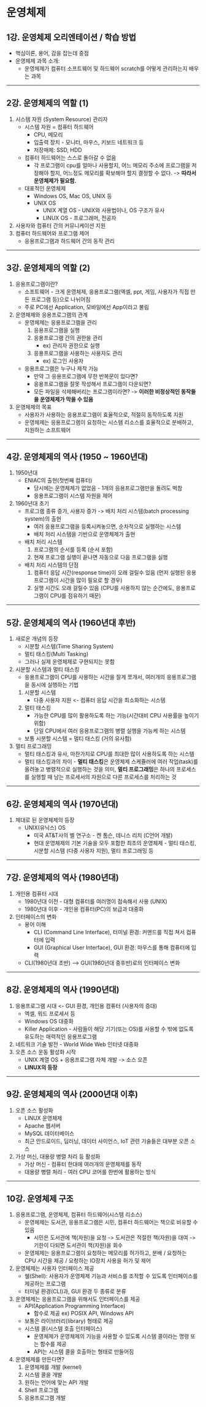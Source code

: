 # 운영체제
## 1강. 운영체제 오리엔테이션 / 학습 방법
* 핵심이론, 용어, 감을 잡는데 중점
* 운영체제 과목 소개:
   - 운영체제가 컴퓨터 소프트웨어 및 하드웨어 scratch를 어떻게 관리하는지 배우는 과목
---
## 2강. 운영체제의 역할 (1)
1. 시스템 자원 (System Resource) 관리자
   * 시스템 자원 = 컴퓨터 하드웨어
      - CPU, 메모리
      - 입출력 장치 - 모니터, 마우스, 키보드 네트워크 등
      - 저장매체: SSD, HDD
   * 컴퓨터 하드웨어는 스스로 돌아갈 수 없음
      - 각 프로그램이 cpu를 얼마나 사용할지, 어느 메모리 주소에 프로그램을 저장해야 할지, 어느정도 메모리를 확보해야 할지 결정할 수 없다. -> **따라서 운영체제가 필요함.**
   * 대표적인 운영체제
      - Windows OS, Mac OS, UNIX 등
      - UNIX OS
         + UNIX 계열 OS - UNIX와 사용법이나, OS 구조가 유사
         + LINUX OS - 프로그래머, 전공자
2. 사용자와 컴퓨터 간의 커뮤니케이션 지원
3. 컴퓨터 하드웨어와 프로그램 제어
   * 응용프로그램과 하드웨어 간의 동작 관리
---
## 3강. 운영체제의 역할 (2)
1. 응용프로그램이란?
   * 소프트웨어 - 크게 운영체제, 응용프로그램(엑셀, ppt, 게임, 사용자가 직접 만든 프로그램 등)으로 나뉘어짐
   * 주로 PC에선 Application, 모바일에선 App이라고 불림
2. 운영체제와 응용프로그램의 관계
   * 운영체제는 응용프로그램을 관리
      1. 응용프로그램을 실행
      2. 응용프로그램 간의 권한을 관리
         - ex) 관리자 권한으로 실행
      3. 응용프로그램을 사용하는 사용자도 관리
         - ex) 로그인 사용자
   * 응용프로그램은 누구나 제작 가능
      - 만약 그 응용프로그램에 무한 반복문이 있다면?
      - 응용프로그램을 잘못 작성해서 프로그램이 다운되면?
      - 모든 파일을 삭제해버리는 프로그램이라면? -> **이러한 비정상적인 동작들을 운영체제가 막을 수 있음**
3. 운영체제의 목표
   * 사용자가 사용하는 응용프로그램이 효율적으로, 적절히 동작하도록 지원
   * 운영체제는 응용프로그램이 요청하는 시스템 리소스를 효율적으로 분배하고, 지원하는 소프트웨어
---
## 4강. 운영체제의 역사 (1950 ~ 1960년대)
1. 1950년대
   * ENIAC의 출현(첫번째 컴퓨터)
      - 당시에는 운영체제가 없었음 - 1개의 응용프로그램만을 돌려도 벅참
      - 응용프로그램이 시스템 자원을 제어
2. 1960년대 초기
   * 프로그램 종류 증가, 사용자 증가 -> 배치 처리 시스템(batch processing system)의 출현
      - 여러 응용프로그램을 등록시켜놓으면, 순차적으로 실행하는 시스템
      - 배치 처리 시스템을 기반으로 운영체제가 출현
   * 배치 처리 시스템
      1. 프로그램의 순서를 등록 (순서 포함)
      2. 현재 프로그램 실행이 끝나면 자동으로 다음 프로그램을 실행
   * 배치 처리 시스템의 단점
      1. 컴퓨터 응답 시간(response time)이 오래 걸릴수 있음 (먼저 실행된 응용프로그램이 시간을 많이 필요로 할 경우)
      2. 실행 시간도 오래 걸릴수 있음 (CPU를 사용하지 않는 순간에도, 응용프로그램이 CPU를 점유하기 때문)
---
## 5강. 운영체제의 역사 (1960년대 후반)
1. 새로운 개념의 등장
   * 시분할 시스템(Time Sharing System)
   * 멀티 태스킹(Multi Tasking)
   * 그러나 실제 운영체제로 구현되지는 못함
2. 시분할 시스템과 멀티 태스킹
   * 응용프로그램이 CPU를 사용하는 시간을 잘게 쪼개서, 여러개의 응용프로그램을 동시에 실행하는 기법
   1. 시분할 시스템
      - 다중 사용자 지원 <- 컴퓨터 응답 시간을 최소화하는 시스템
   2. 멀티 태스킹
      - 가능한 CPU를 많이 활용하도록 하는 기능(시간대비 CPU 사용률을 높이기 위함)
      - 단일 CPU에서 여러 응용프로그램의 병렬 실행을 가능케 하는 시스템
   * 보통 시분할 시스템 = 멀티 태스킹 (거의 유사함)
3. 멀티 프로그래밍
   * 멀티 태스킹과 유사, 마찬가지로 CPU를 최대한 많이 사용하도록 하는 시스템
   * 멀티 태스킹과의 차이 - **멀티 태스킹**은 운영체제 스케쥴러에 여러 작업(task)를 올려놓고 병렬적으로 실행하는 것을 의미, **멀티 프로그래밍**은 하나의 프로세스를 실행할 때 남는 프로세서의 자원으로 다른 프로세스를 처리하는 것
---
## 6강. 운영체제의 역사 (1970년대)
1. 제대로 된 운영체제의 등장
   * UNIX(유닉스) OS
      - 미국 AT&T사의 벨 연구소 - 켄 톰슨, 데니스 리치 (C언어 개발)
      - 현대 운영체제의 기본 기술을 모두 포함한 최초의 운영체제 - 멀티 태스킹, 시분할 시스템 (다중 사용자 지원), 멀티 프로그래밍 등
---
## 7강. 운영체제의 역사 (1980년대)
1. 개인용 컴퓨터 시대
   * 1980년대 이전 - 대형 컴퓨터를 여러명이 접속해서 사용 (UNIX)
   * 1980년대 이후 - 개인용 컴퓨터(PC)의 보급과 대중화
2. 인터페이스의 변화
   * 용어 이해
      - CLI (Command Line Interface), 터미널 환경: 커맨드를 직접 쳐서 컴퓨터에 입력
      - GUI (Graphical User Interface), GUI 환경: 마우스를 통해 컴퓨터에 입력
   * CLI(1980년대 초반) --> GUI(1980년대 중후반)로의 인터페이스 변화
---
## 8강. 운영체제의 역사 (1990년대)
1. 응용프로그램 시대 <- GUI 환경, 개인용 컴퓨터 (사용자의 증대)
   * 엑셀, 워드 프로세서 등
   * Windows OS 대중화
   * Killer Application - 사람들이 해당 기기(또는 OS)를 사용할 수 밖에 없도록 유도하는 매력적인 응용프로그램
2. 네트워크 기술 발전 - World Wide Web 인터넷 대중화
3. 오픈 소스 운동 활성화 시작
   * UNIX 계열 OS + 응용프로그램 자체 개발 -> 소스 오픈
   * **LINUX의 등장**
---
## 9강. 운영체제의 역사 (2000년대 이후)
1. 오픈 소스 활성화
   * LINUX 운영체제
   * Apache 웹서버
   * MySQL 데이터베이스
   * 최근 안드로이드, 딥러닝, 데이터 사이언스, IoT 관련 기술들은 대부분 오픈 소스
2. 가상 머신, 대용량 병렬 처리 등 활성화
   * 가상 머신 - 컴퓨터 한대에 여러개의 운영체제를 동작
   * 대용량 병렬 처리 - 여러 CPU 코어를 한번에 활용하는 방식
---
## 10강. 운영체제 구조
1. 응용프로그램, 운영체제, 컴퓨터 하드웨어(시스템 리소스)
   * 운영체제는 도서관, 응용프로그램은 시민, 컴퓨터 하드웨어는 책으로 비유할 수 있음
      - 시민은 도서관에 책(자원)을 요청 -> 도서관은 적절한 책(자원)을 대여 -> 기한이 다되면 도서관이 책(자원)을 회수
   * 운영체제는 응용프로그램이 요청하는 메모리를 허가하고, 분배 / 요청하는 CPU 시간을 제공 / 요청하는 IO장치 사용을 허가 및 제어
2. 운영체제는 사용자 인터페이스 제공
   * 쉘(Shell): 사용자가 운영체제 기능과 서비스를 조작할 수 있도록 인터페이스를 제공하는 프로그램
   * 터미널 환경(CLI)과, GUI 환경 두 종류로 분류
3. 운영체제는 응용프로그램을 위해서도 인터페이스를 제공
   * API(Application Programming Interface)
      - 함수로 제공 ex) POSIX API, Windows API
   * 보통은 라이브러리(library) 형태로 제공
   * 시스템 콜(시스템 호출 인터페이스)
      - 운영체제가 운영체제의 기능을 사용할 수 있도록 시스템 콜이라는 명령 또는 함수를 제공
      - API는 시스템 콜을 호출하는 형태로 만들어짐
4. 운영체제를 만든다면?
   1. 운영체제를 개발 (kernel)
   2. 시스템 콜을 개발
   3. 원하는 언어에 맞는 API 개발
   4. Shell 프로그램
   5. 응용프로그램 개발
